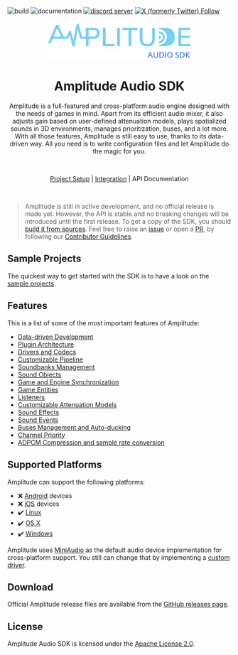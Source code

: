 ![build](https://github.com/SparkyStudios/AmplitudeAudioSDK/actions/workflows/build.yml/badge.svg)
![documentation](https://github.com/SparkyStudios/AmplitudeAudioSDK/actions/workflows/hugo.yml/badge.svg)
[![discord server](https://dcbadge.vercel.app/api/server/q8eT8Mq6du?style=flat)](https://discord.gg/q8eT8Mq6du)
[![X (formerly Twitter) Follow](https://img.shields.io/twitter/follow/amaudiosdk?style=social&logo=x&label=%40amaudiosdk)](https://x.com/@amaudiosdk)

<p align="center">
  <a href="https://amplitudeaudiosdk.com">
    <img src="./docs/static/images/logo_trimmed.png" width="320">
  </a>
</p>

<div align="center">

# Amplitude Audio SDK

Amplitude is a full-featured and cross-platform audio engine designed with the needs of games in mind. Apart from its
efficient audio mixer, it also adjusts gain based on user-defined attenuation models, plays spatialized sounds in 3D
environments, manages prioritization, buses, and a lot more. With all those features, Amplitude is still easy to use,
thanks to its data-driven way. All you need is to write configuration files and let Amplitude do the magic for you.

  <br/>

[Project Setup](https://amplitudeaudiosdk.com/docs/project-setup/) | [Integration](https://amplitudeaudiosdk.com/docs/integration/) | API Documentation

  <br/>
</div>

> Amplitude is still in active development, and no official release is made yet. However, the API is stable and no breaking changes will be introduced until the first release. To get a copy of the SDK, you should [build it from sources](https://amplitudeaudiosdk.com/docs/get-started/installation/#build-the-sdk-from-sources). Feel free to raise an [issue](https://github.com/SparkyStudios/AmplitudeAudioSDK/issues/new/choose "Open a Github Issue") or open a [PR](https://github.com/SparkyStudios/AmplitudeAudioSDK/pulls), by following our [Contributor Guidelines](https://github.com/SparkyStudios/AmplitudeAudioSDK/blob/main/CODE_OF_CONDUCT.md).

## Sample Projects

The quickest way to get started with the SDK is to have a look on the [sample projects](https://github.com/SparkyStudios/AmplitudeAudioSDK/blob/develop/samples).

## Features

This is a list of some of the most important features of Amplitude:
- [Data-driven Development](https://amplitudeaudiosdk.com/docs/get-started/introduction/#data-driven-development)
- [Plugin Architecture](https://amplitudeaudiosdk.com/docs/get-started/introduction/#plugin-architecture)
- [Drivers and Codecs](https://amplitudeaudiosdk.com/docs/get-started/introduction/#drivers-and-codecs)
- [Customizable Pipeline](https://amplitudeaudiosdk.com/docs/get-started/introduction/#customizable-pipeline)
- [Soundbanks Management](https://amplitudeaudiosdk.com/docs/get-started/introduction/#soundbanks-management)
- [Sound Objects](https://amplitudeaudiosdk.com/docs/get-started/introduction/#sound-objects)
- [Game and Engine Synchronization](https://amplitudeaudiosdk.com/docs/get-started/introduction/#game-and-engine-synchronization)
- [Game Entities](https://amplitudeaudiosdk.com/docs/get-started/introduction/#game-entities)
- [Listeners](https://amplitudeaudiosdk.com/docs/get-started/introduction/#listeners)
- [Customizable Attenuation Models](https://amplitudeaudiosdk.com/docs/get-started/introduction/#customizable-attenuation-models)
- [Sound Effects](https://amplitudeaudiosdk.com/docs/get-started/introduction/#sound-effects)
- [Sound Events](https://amplitudeaudiosdk.com/docs/get-started/introduction/#sound-events)
- [Buses Management and Auto-ducking](https://amplitudeaudiosdk.com/docs/get-started/introduction/#buses-management-and-auto-ducking)
- [Channel Priority](https://amplitudeaudiosdk.com/docs/get-started/introduction/#channel-priority)
- [ADPCM Compression and sample rate conversion](https://amplitudeaudiosdk.com/docs/get-started/introduction/#adpcm-compression-and-sample-rate-conversion)

## Supported Platforms

Amplitude can support the following platforms:
- ❌ [Android](https://www.android.com/) devices
- ❌ [iOS](https://www.apple.com/ios/) devices
- ✔️ [Linux](https://www.kernel.org/)
- ✔️ [OS X](https://www.apple.com/osx/)
- ✔️ [Windows](https://www.microsoft.com/windows/)

Amplitude uses [MiniAudio](http://miniaud.io/) as the default audio device implementation for cross-platform support. You still can change that by implementing a [custom driver](https://amplitudeaudiosdk.com/docs/guide/custom-driver/).

## Download

Official Amplitude release files are available from the [GitHub releases page](https://github.com/SparkyStudios/AmplitudeAudioSDK/releases).

## License

Amplitude Audio SDK is licensed under the [Apache License 2.0](https://github.com/SparkyStudios/AmplitudeAudioSDK/blob/main/LICENSE).
